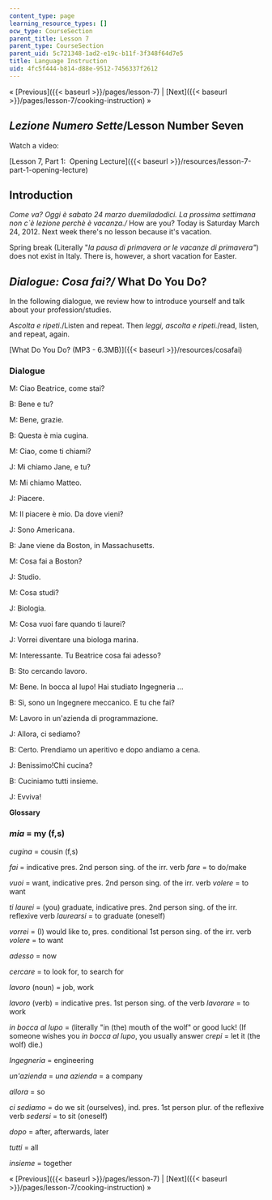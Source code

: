 ```yaml
---
content_type: page
learning_resource_types: []
ocw_type: CourseSection
parent_title: Lesson 7
parent_type: CourseSection
parent_uid: 5c721348-1ad2-e19c-b11f-3f348f64d7e5
title: Language Instruction
uid: 4fc5f444-b814-d88e-9512-7456337f2612
---
```


« [Previous]({{< baseurl >}}/pages/lesson-7) | [Next]({{< baseurl >}}/pages/lesson-7/cooking-instruction) »

_Lezione Numero Sette_/Lesson Number Seven
------------------------------------------

Watch a video:

[Lesson 7, Part 1:  Opening Lecture]({{< baseurl >}}/resources/lesson-7-part-1-opening-lecture)

Introduction
------------

_Come va? Oggi è sabato 24 marzo duemiladodici. La prossima settimana non c&grave;è lezione perchè è vacanza./_ How are you? Today is Saturday March 24, 2012. Next week there's no lesson because it's vacation.

Spring break (Literally "_la pausa di primavera or le vacanze di primavera"_) does not exist in Italy. There is, however, a short vacation for Easter.

_Dialogue: Cosa fai?/_ What Do You Do?
--------------------------------------

In the following dialogue, we review how to introduce yourself and talk about your profession/studies.

_Ascolta e ripeti._/Listen and repeat. Then _leggi, ascolta e ripeti._/read, listen, and repeat, again.

[What Do You Do? (MP3 - 6.3MB)]({{< baseurl >}}/resources/cosafai)

### Dialogue

M: Ciao Beatrice, come stai?

B: Bene e tu?

M: Bene, grazie.

B: Questa è mia cugina.

M: Ciao, come ti chiami?

J: Mi chiamo Jane, e tu?

M: Mi chiamo Matteo.

J: Piacere.

M: Il piacere è mio. Da dove vieni?

J: Sono Americana.

B: Jane viene da Boston, in Massachusetts.

M: Cosa fai a Boston?

J: Studio.

M: Cosa studi?

J: Biologia.

M: Cosa vuoi fare quando ti laurei?

J: Vorrei diventare una biologa marina.

M: Interessante. Tu Beatrice cosa fai adesso?

B: Sto cercando lavoro.

M: Bene. In bocca al lupo! Hai studiato Ingegneria ...

B: Sì, sono un Ingegnere meccanico. E tu che fai?

M: Lavoro in un'azienda di programmazione.

J: Allora, ci sediamo?

B: Certo. Prendiamo un aperitivo e dopo andiamo a cena.

J: Benissimo!Chi cucina?

B: Cuciniamo tutti insieme.

J: Evviva!

**Glossary**

### _mia_ = my (f,s)

_cugina_ \= cousin (f,s)

_fai_ = indicative pres. 2nd person sing. of the irr. verb _fare_ = to do/make

_vuoi_ = want, indicative pres. 2nd person sing. of the irr. verb _volere_ = to want

_ti laurei_ = (you) graduate, indicative pres. 2nd person sing. of the irr. reflexive verb _laurearsi_ = to graduate (oneself)

_vorrei_ = (I) would like to, pres. conditional 1st person sing. of the irr. verb _volere_ = to want

_adesso_ = now

_cercare_ = to look for, to search for

_lavoro_ (noun) = job, work

_lavoro_ (verb) = indicative pres. 1st person sing. of the verb _lavorare_ = to work

_in bocca al lupo_ = (literally "in (the) mouth of the wolf" or good luck! (If someone wishes you _in bocca al lupo_, you usually answer _crepi_ = let it (the wolf) die.)

_Ingegneria_ = engineering

_un'azienda_ = _una azienda_ = a company

_allora_ = so

_ci sediamo_ = do we sit (ourselves), ind. pres. 1st person plur. of the reflexive verb _sedersi_ = to sit (oneself)

_dopo_ = after, afterwards, later

_tutti_ = all

_insieme_ = together

« [Previous]({{< baseurl >}}/pages/lesson-7) | [Next]({{< baseurl >}}/pages/lesson-7/cooking-instruction) »